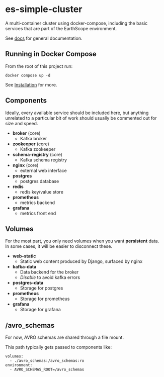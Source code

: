 # es-simple-cluster

A multi-container cluster using docker-compose, including the basic services that are part of the EarthScope environment.

See [docs](docs/) for general documentation.

## Running in Docker Compose

From the root of this project run:

    docker compose up -d

See [Installation](docs/Installation.md) for more.

## Components

Ideally, every available service should be included here, but anything unrelated to a particular bit of work should usually be commented out for size and speed.

- **broker** (core)
  - Kafka broker
- **zookeeper** (core)
  - Kafka zookeeper
- **schema-registry** (core)
  - Kafka schema registry
- **nginx** (core)
  - external web interface
- **postgres**
  - postgres database
- **redis**
  - redis key/value store
- **prometheus**
  - metrics backend
- **grafana**
  - metrics front end

## Volumes

For the most part, you only need volumes when you want **persistent** data. In some cases, it will be easier to disconnect these.

- **web-static**
  - Static web content produced by Django, surfaced by nginx
- **kafka-data**
  - Data backend for the broker
  - _Disable_ to avoid kafka errors
- **postgres-data**
  - Storage for postgres
- **prometheus**
  - Storage for prometheus
- **grafana**
  - Storage for grafana

## /avro_schemas

For now, AVRO schemas are shared through a file mount.

This path typically gets passed to components like:

    volumes:
      - ./avro_schemas:/avro_schemas:ro
    environment:
      - AVRO_SCHEMAS_ROOT=/avro_schemas

